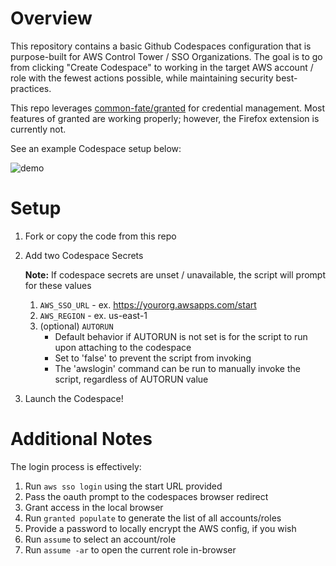 # Overview

This repository contains a basic Github Codespaces configuration that is purpose-built for AWS Control Tower / SSO Organizations. The goal is to go from clicking "Create Codespace" to working in the target AWS account / role with the fewest actions possible, while maintaining security best-practices.

This repo leverages [common-fate/granted](https://github.com/common-fate/granted) for credential management. Most features of granted are working properly; however, the Firefox extension is currently not.

See an example Codespace setup below:

![demo](https://user-images.githubusercontent.com/51327557/231294401-09a29e28-3c71-416d-89f6-e82cafe2e7f8.gif)

# Setup
1. Fork or copy the code from this repo
2. Add two Codespace Secrets
    
    **Note:** If codespace secrets are unset / unavailable, the script will prompt for these values
    1. `AWS_SSO_URL` - ex. https://yourorg.awsapps.com/start
    2. `AWS_REGION` - ex. us-east-1
    3. (optional) `AUTORUN`
        - Default behavior if AUTORUN is not set is for the script to run upon attaching to the codespace
        - Set to 'false' to prevent the script from invoking
        - The 'awslogin' command can be run to manually invoke the script, regardless of AUTORUN value
3. Launch the Codespace!

# Additional Notes
The login process is effectively:
1. Run `aws sso login` using the start URL provided
2. Pass the oauth prompt to the codespaces browser redirect
3. Grant access in the local browser
4. Run `granted populate` to generate the list of all accounts/roles
5. Provide a password to locally encrypt the AWS config, if you wish
6. Run `assume` to select an account/role
7. Run `assume -ar` to open the current role in-browser
